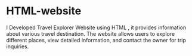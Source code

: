 # HTML-website
I Developed Travel Explorer Website using HTML , it provides information about various travel destination. The website allows users to explore different places, view detailed information, and contact the owner for trip inquiries.
